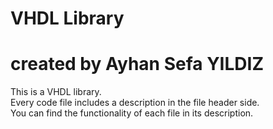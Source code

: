 # VHDL Library
# created by Ayhan Sefa YILDIZ

This is a VHDL library. \
Every code file includes a description in the file header side.\
You can find the functionality of each file in its description.
